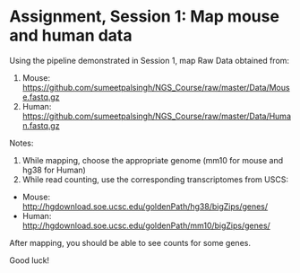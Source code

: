 Assignment, Session 1: Map mouse and human data
================

Using the pipeline demonstrated in Session 1, map Raw Data obtained from:

1. Mouse: https://github.com/sumeetpalsingh/NGS_Course/raw/master/Data/Mouse.fastq.gz
2. Human: https://github.com/sumeetpalsingh/NGS_Course/raw/master/Data/Human.fastq.gz

Notes: 

1. While mapping, choose the appropriate genome (mm10 for mouse and hg38 for Human)
2. While read counting, use the corresponding transcriptomes from USCS:
  + Mouse: http://hgdownload.soe.ucsc.edu/goldenPath/hg38/bigZips/genes/
  + Human: http://hgdownload.soe.ucsc.edu/goldenPath/mm10/bigZips/genes/
  
After mapping, you should be able to see counts for some genes.

Good luck!
